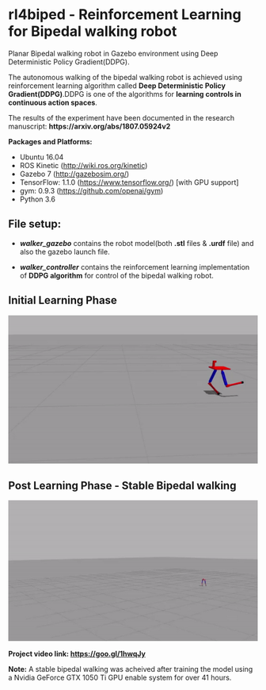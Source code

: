 # rl4biped - Reinforcement Learning for Bipedal walking robot
Planar Bipedal walking robot in Gazebo environment using Deep Deterministic Policy Gradient(DDPG).

The autonomous walking of the bipedal walking robot is achieved using reinforcement learning algorithm called <b>Deep Deterministic Policy Gradient(DDPG)</b>.DDPG is one of the algorithms for <b>learning controls in continuous action spaces</b>.
<p>The results of the experiment have been documented in the research manuscript: <b>https://arxiv.org/abs/1807.05924v2</b></p>

**Packages and Platforms:** 
- Ubuntu 16.04 
- ROS Kinetic (http://wiki.ros.org/kinetic)
- Gazebo 7 (http://gazebosim.org/)
- TensorFlow: 1.1.0 (https://www.tensorflow.org/) [with GPU support] 
- gym: 0.9.3 (https://github.com/openai/gym)
- Python 3.6

## File setup:
- ***walker_gazebo*** contains the robot model(both **.stl** files & **.urdf** file) and also the gazebo launch file.

- ***walker_controller*** contains the reinforcement learning implementation of ****DDPG algorithm**** for control of the bipedal walking robot.
 
 ## Initial Learning Phase
<p align= "center">
  <img src="walker_controller/src/training_1.gif/">
</p>

  ## Post Learning Phase - Stable Bipedal walking
<p align= "center">
  <img src="walker_controller/src/trained.gif/">
</p>

**Project video link: https://goo.gl/1hwqJy**

**Note:** A stable bipedal walking was acheived after training the model using a Nvidia GeForce GTX 1050 Ti GPU enable system for over 41 hours.
